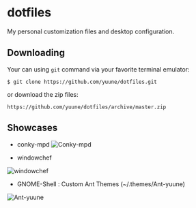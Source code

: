 # dotfiles
My personal customization files and desktop configuration.

## Downloading
Your can using `git` command via your favorite terminal emulator:

    $ git clone https://github.com/yuune/dotfiles.git

or download the zip files:
    
    https://github.com/yuune/dotfiles/archive/master.zip

## Showcases
* conky-mpd
![Conky-mpd](https://github.com/yuune/dotfiles/raw/master/previews/conky-mpd.png)

* windowchef

![windowchef](https://github.com/yuune/dotfiles/raw/master/previews/windowchef.png)

* GNOME-Shell : Custom Ant Themes (~/.themes/Ant-yuune)

![Ant-yuune](https://github.com/yuune/dotfiles/raw/master/.themes/Ant-yuune/preview.png)

